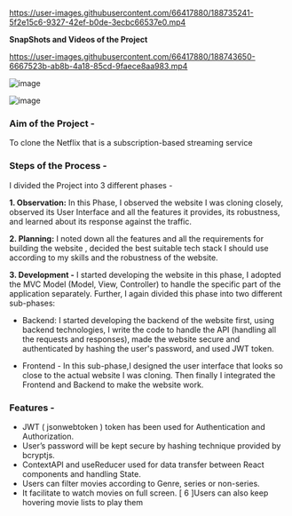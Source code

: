 
https://user-images.githubusercontent.com/66417880/188735241-5f2e15c6-9327-42ef-b0de-3ecbc66537e0.mp4


**SnapShots and Videos of the Project**

https://user-images.githubusercontent.com/66417880/188743650-6667523b-ab8b-4a18-85cd-9faece8aa983.mp4

![image](https://user-images.githubusercontent.com/66417880/188739731-172b793e-13ff-4b64-8504-d6adbb34e18d.png)

![image](https://user-images.githubusercontent.com/66417880/188745607-07edc4af-2d95-49e1-a0ae-29bd9d495cee.png)


### Aim of the Project - 
To clone the Netflix that is a subscription-based streaming service

### Steps of the Process - 
I divided the Project into 3 different phases - 

**1. Observation:**
In this Phase, I observed the website I was cloning closely, observed its User Interface and all the features it provides, its robustness, and learned about its response against the traffic.

**2.  Planning:**
I noted down all the features and all the requirements for building the website , decided the best suitable tech stack I should use according to my skills and the robustness of the website. 

**3. Development -**
I started developing the website in this phase, I adopted the MVC Model (Model, View, Controller) to handle the specific part of the application separately.
Further, I again divided this phase into two different sub-phases: 

- Backend: I started developing the backend of the website first, using backend technologies, I write the code to handle the API (handling all the requests and responses), made the website secure and authenticated by hashing the user's password, and used JWT token.

- Frontend - In this sub-phase,I designed the user interface that looks so close to the actual website I was cloning. Then finally I integrated the Frontend and Backend to make the website work.

### Features -
- JWT ( jsonwebtoken ) token has been used for Authentication and Authorization. 
- User’s password will be kept secure by hashing technique provided by bcryptjs.
- ContextAPI and useReducer used for data transfer between React components and handling State.
- Users can filter movies according to Genre, series or non-series.
- It facilitate to watch movies on full screen. [ 6 ]Users can also keep hovering movie lists to play them
